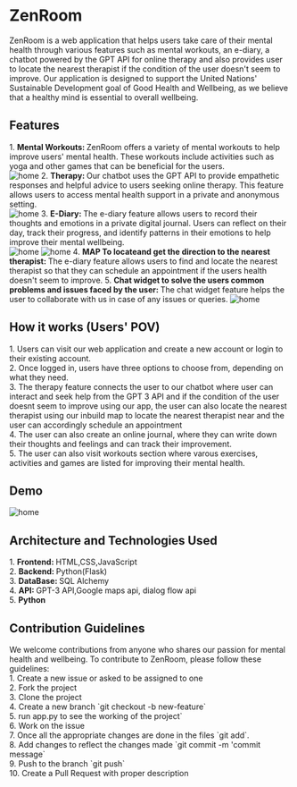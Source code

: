 <h1>ZenRoom</h1>
ZenRoom is a web application that helps users take care of their mental health through various features such as mental workouts, an e-diary, a chatbot powered by the GPT API for online therapy and also provides user to locate the nearest therapist if the condition of the user doesn't seem to improve. Our application is designed to support the United Nations' Sustainable Development goal of Good Health and Wellbeing, as we believe that a healthy mind is essential to overall wellbeing.
<h2>Features</h2>
1. <b>Mental Workouts: </b> 
ZenRoom offers a variety of mental workouts to help improve users' mental health. These workouts include activities such as yoga and other games that can be beneficial for the users. </br>
<img src="https://github.com/blackhackerz/ZenRoom/blob/main/README%20img/fitness.png" alt="home">
2. <b>Therapy: </b>
Our chatbot uses the GPT API to provide empathetic responses and helpful advice to users seeking online therapy. This feature allows users to access mental health support in a private and anonymous setting.</br>
<img src="https://github.com/blackhackerz/ZenRoom/blob/main/README%20img/chatbot.png" alt="home">
3. <b>E-Diary: </b>
The e-diary feature allows users to record their thoughts and emotions in a private digital journal. Users can reflect on their day, track their progress, and identify patterns in their emotions to help improve their mental wellbeing.</br>
<img src="https://github.com/blackhackerz/ZenRoom/blob/main/README%20img/ediary 1.png" alt="home">

<img src="https://github.com/blackhackerz/ZenRoom/blob/main/README%20img/ediary 2.png" alt="home">
4. <b>MAP To locateand get the direction to the nearest therapist: </b>
The e-diary feature allows users to find and locate the nearest therapist so that they can schedule an appointment if the users health doesn't seem to improve.
5. <b>Chat widget to solve the users common problems and issues faced by the user: </b>
The chat widget feature helps the user to collaborate with us in case of any issues or queries.
<img src="https://github.com/blackhackerz/ZenRoom/blob/main/README%20img/dialogflow.png" alt="home">
<h2>How it works (Users' POV)</h2>
1. Users can visit our web application and create a new account or login to their existing account.</br>
2. Once logged in, users have three options to choose from, depending on what they need.</br>
3. The therapy feature connects the user to our chatbot where user can interact and seek help from the GPT 3 API and if the condition of the user doesnt seem to improve using our app, the user can also locate the nearest therapist using our inbuild map to locate the nearest therapist near and the user can accordingly schedule an appointment</br>
4. The user can also create an online journal, where they can write down their thoughts and feelings and can track their improvement.</br>
5. The user can also visit workouts section where varous exercises, activities and games are listed for improving their mental health.</br>
<h2>Demo</h2>
<img src="https://github.com/blackhackerz/ZenRoom/blob/main/README%20img/home.png" alt="home">

<h2>Architecture and Technologies Used</h2>
1. <b>Frontend: </b>HTML,CSS,JavaScript</br>
2. <b>Backend: </b>Python(Flask)</br>
3. <b>DataBase: </b>SQL Alchemy</br>
4. <b>API: </b>GPT-3 API,Google maps api, dialog flow api</br>
5. <b>Python</b>
<h2>Contribution Guidelines</h2>
We welcome contributions from anyone who shares our passion for mental health and wellbeing. To contribute to ZenRoom, please follow these guidelines: </br>
1. Create a new issue or asked to be assigned to one</br>
2. Fork the project</br>
3. Clone the project</br>
4. Create a new branch `git checkout -b new-feature`</br>
5. run app.py to see the working of the project`</br>
6. Work on the issue</br>
7. Once all the appropriate changes are done in the files `git add`.</br>
8. Add changes to reflect the changes made `git commit -m 'commit message`</br>
9. Push to the branch `git push`</br>
10. Create a Pull Request with proper description</br>
